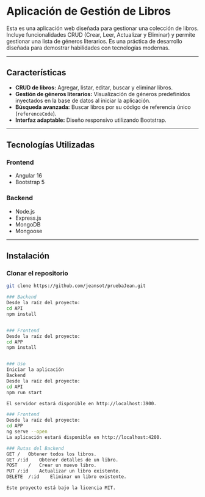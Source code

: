 # Aplicación de Gestión de Libros

Esta es una aplicación web diseñada para gestionar una colección de libros. Incluye funcionalidades CRUD (Crear, Leer, Actualizar y Eliminar) y permite gestionar una lista de géneros literarios. Es una práctica de desarrollo diseñada para demostrar habilidades con tecnologías modernas.

---

## Características
- **CRUD de libros:** Agregar, listar, editar, buscar y eliminar libros.
- **Gestión de géneros literarios:** Visualización de géneros predefinidos inyectados en la base de datos al iniciar la aplicación.
- **Búsqueda avanzada:** Buscar libros por su código de referencia único (`referenceCode`).
- **Interfaz adaptable:** Diseño responsivo utilizando Bootstrap.

---

## Tecnologías Utilizadas
### **Frontend**
- Angular 16
- Bootstrap 5

### **Backend**
- Node.js
- Express.js
- MongoDB
- Mongoose

---

## Instalación
### Clonar el repositorio
```bash
git clone https://github.com/jeansot/pruebaJean.git

### Backend
Desde la raíz del proyecto:
cd API
npm install


### Frontend
Desde la raíz del proyecto:
cd APP
npm install


### Uso
Iniciar la aplicación
Backend
Desde la raíz del proyecto:
cd API
npm run start

El servidor estará disponible en http://localhost:3900.

### Frontend
Desde la raíz del proyecto:
cd APP
ng serve --open
La aplicación estará disponible en http://localhost:4200.

### Rutas del Backend
GET	/	Obtener todos los libros.
GET	/:id	Obtener detalles de un libro.
POST	/	Crear un nuevo libro.
PUT	/:id	Actualizar un libro existente.
DELETE	/:id	Eliminar un libro existente.

Este proyecto está bajo la licencia MIT.
